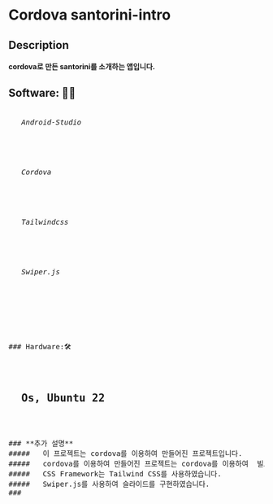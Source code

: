 # Cordova santorini-intro

## Description
####    cordova로 만든 santorini를 소개하는 앱입니다.

## Software: 👨‍💻
<pre /><h6>   Android-Studio </h6>
<pre /><h6>   Cordova </h6>
<pre /><h6>   Tailwindcss</h6>
<pre /><h6>   Swiper.js </h6>





### Hardware:🛠️

<pre /> <h2>  Os, Ubuntu 22 </h2>


### **추가 설명**
#####   이 프로젝트는 cordova를 이용하여 만들어진 프로젝트입니다.
#####   cordova를 이용하여 만들어진 프로젝트는 cordova를 이용하여  빌드하여 apk파일을 만들어야 합니다.
#####   CSS Framework는 Tailwind CSS를 사용하였습니다.
#####   Swiper.js를 사용하여 슬라이드를 구현하였습니다.
### 
